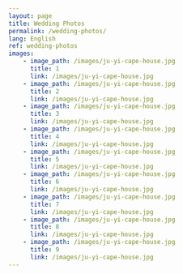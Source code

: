 ```yaml
---
layout: page
title: Wedding Photos
permalink: /wedding-photos/
lang: English
ref: wedding-photos
images:
    - image_path: /images/ju-yi-cape-house.jpg
      title: 1
      link: /images/ju-yi-cape-house.jpg
    - image_path: /images/ju-yi-cape-house.jpg
      title: 2
      link: /images/ju-yi-cape-house.jpg
    - image_path: /images/ju-yi-cape-house.jpg
      title: 3
      link: /images/ju-yi-cape-house.jpg
    - image_path: /images/ju-yi-cape-house.jpg
      title: 4
      link: /images/ju-yi-cape-house.jpg
    - image_path: /images/ju-yi-cape-house.jpg
      title: 5
      link: /images/ju-yi-cape-house.jpg
    - image_path: /images/ju-yi-cape-house.jpg
      title: 6
      link: /images/ju-yi-cape-house.jpg
    - image_path: /images/ju-yi-cape-house.jpg
      title: 7
      link: /images/ju-yi-cape-house.jpg
    - image_path: /images/ju-yi-cape-house.jpg
      title: 8
      link: /images/ju-yi-cape-house.jpg
    - image_path: /images/ju-yi-cape-house.jpg
      title: 9
      link: /images/ju-yi-cape-house.jpg
---
```



